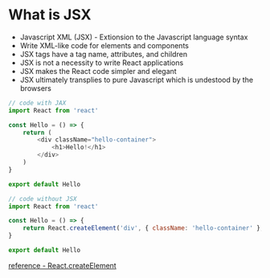 # What is JSX

- Javascript XML (JSX) - Extionsion to the Javascript language syntax
- Write XML-like code for elements and components
- JSX tags have a tag name, attributes, and children
- JSX is not a necessity to write React applications
- JSX makes the React code simpler and elegant
- JSX ultimately transplies to pure Javascript which is undestood by the browsers

```javascript
// code with JAX
import React from 'react'

const Hello = () => {
    return (
        <div className="hello-container">
            <h1>Hello!</h1>
        </div>
    )
}

export default Hello
```

```javascript
// code without JSX
import React from 'react'

const Hello = () => {
    return React.createElement('div', { className: 'hello-container' }, React.createElement('h1', null, 'Hello'))
}

export default Hello
```
[reference - React.createElement](https://reactjs.org/docs/react-api.html#createelement)